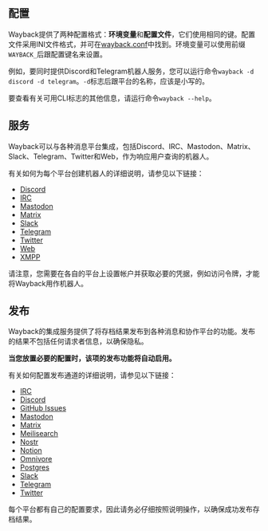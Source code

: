 ## 配置

Wayback提供了两种配置格式：**环境变量**和**配置文件**，它们使用相同的键。配置文件采用INI文件格式，并可在[wayback.conf](https://github.com/wabarc/wayback/blob/main/wayback.conf)中找到。环境变量可以使用前缀`WAYBACK_`后跟配置键名来设置。

例如，要同时提供Discord和Telegram机器人服务，您可以运行命令`wayback -d discord -d telegram`。`-d`标志后跟平台的名称，应该是小写的。

要查看有关可用CLI标志的其他信息，请运行命令`wayback --help`。

## 服务

Wayback可以与各种消息平台集成，包括Discord、IRC、Mastodon、Matrix、Slack、Telegram、Twitter和Web，作为响应用户查询的机器人。

有关如何为每个平台创建机器人的详细说明，请参见以下链接：

- [Discord](integrations/discord.md)
- [IRC](integrations/irc.md)
- [Mastodon](integrations/mastodon.md)
- [Matrix](integrations/matrix.md)
- [Slack](integrations/slack.md)
- [Telegram](integrations/telegram.md)
- [Twitter](integrations/twitter.md)
- [Web](integrations/web.md)
- [XMPP](integrations/xmpp.md)

请注意，您需要在各自的平台上设置帐户并获取必要的凭据，例如访问令牌，才能将Wayback用作机器人。

## 发布

Wayback的集成服务提供了将存档结果发布到各种消息和协作平台的功能。发布的结果不包括任何请求者信息，以确保隐私。

**当您放置必要的配置时，该项的发布功能将自动启用。**

有关如何配置发布通道的详细说明，请参见以下链接：

- [IRC](integrations/irc.md)
- [Discord](integrations/discord.md)
- [GitHub Issues](integrations/github.md)
- [Mastodon](integrations/mastodon.md)
- [Matrix](integrations/matrix.md)
- [Meilisearch](integrations/meilisearch.md)
- [Nostr](integrations/nostr.md)
- [Notion](integrations/notion.md)
- [Omnivore](integrations/omnivore.md)
- [Postgres](integrations/datastore.md)
- [Slack](integrations/slack.md)
- [Telegram](integrations/telegram.md)
- [Twitter](integrations/twitter.md)

每个平台都有自己的配置要求，因此请务必仔细按照说明操作，以确保成功发布存档结果。
